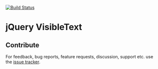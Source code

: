 [![Build Status](https://travis-ci.org/Krinkle/jquery-visibleText.svg?branch=master)](https://travis-ci.org/Krinkle/jquery-visibleText)

# jQuery VisibleText

## Contribute
For feedback, bug reports, feature requests, discussion, support etc. use the
[issue tracker](https://github.com/Krinkle/jquery-visibleText/issues).
